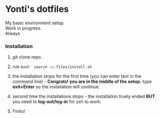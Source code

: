 # Yonti's dotfiles
My basic environment setup.  
Work in progress.  
Always


### Installation
1. git clone repo.  
2. run   ```bash  source ~/.files/install.sh ```
3. the installation stops for the first time (you can enter text in the command line) - **Congrats! you are in the middle of the setup.** 
type **exit+Enter** so the installation will continue.

4. second time the installations stops - the installation truely ended **BUT** you need to **log-out/log-in** for zsh to work.  
5. Finito!


